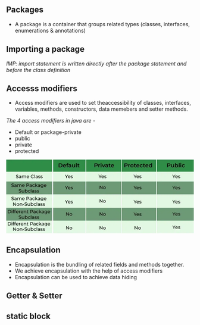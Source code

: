 ## Packages
- A package is a container that groups related types (classes, interfaces, enumerations & annotations)

## Importing a package
_IMP: import statement is written directly after the package statement and before the class definition_

## Accesss modifiers
- Access modifiers are used to set theaccessibility of classes, interfaces, variables, methods, constructors, data memebers and setter methods.

_The 4 access modifiers in java are -_
- Default or package-private
- public
- private
- protected

![access modifiers](./Access-Modifiers.png)

## Encapsulation
- Encapsulation is the bundling of related fields and methods together. 
- We achieve encapsulation with the help of access modifiers
- Encapsulation can be used to achieve data hiding

## Getter & Setter

## static block